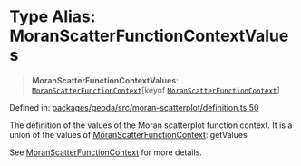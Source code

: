 # Type Alias: MoranScatterFunctionContextValues

> **MoranScatterFunctionContextValues**: [`MoranScatterFunctionContext`](MoranScatterFunctionContext.md)\[keyof [`MoranScatterFunctionContext`](MoranScatterFunctionContext.md)\]

Defined in: [packages/geoda/src/moran-scatterplot/definition.ts:50](https://github.com/GeoDaCenter/openassistant/blob/522ecb744b2b3ea1ecebec02c21c19736abe51ae/packages/geoda/src/moran-scatterplot/definition.ts#L50)

The definition of the values of the Moran scatterplot function context.
It is a union of the values of [MoranScatterFunctionContext](MoranScatterFunctionContext.md): getValues

See [MoranScatterFunctionContext](MoranScatterFunctionContext.md) for more details.
